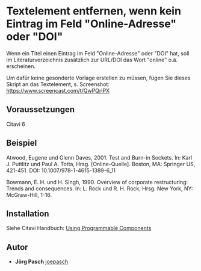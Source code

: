 # Textelement entfernen, wenn kein Eintrag im Feld "Online-Adresse" oder "DOI"

Wenn ein Titel einen Eintrag im Feld "Online-Adresse" oder "DOI" hat, soll im Literaturverzeichnis zusätzlich zur URL/DOI das Wort "online" o.ä. erscheinen. 

Um dafür keine gesonderte Vorlage erstellen zu müssen, fügen Sie dieses Skript an das Textelement, s. Screenshot: https://www.screencast.com/t/QwPQrlPX

## Voraussetzungen
Citavi 6

## Beispiel
Atwood, Eugene und Glenn Daves, 2001. Test and Burn-in Sockets. In: Karl J. Puttlitz und Paul A. Totta, Hrsg. [Online-Quelle]. Boston, MA: Springer US, 421-451. DOI: 10.1007/978-1-4615-1389-6_11

Bowmann, E. H. und H. Singh, 1990. Overview of corporate restructuring: Trends and consequences. In: L. Rock und R. H. Rock, Hrsg. New York, NY: McGraw-Hill, 1-16.

## Installation
Siehe Citavi Handbuch: [Using Programmable Components](https://www.citavi.com/programmable_components)

## Autor

* **Jörg Pasch** [joepasch](https://github.com/joepasch)
